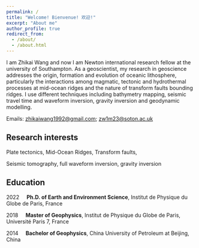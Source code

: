 ```yaml
---
permalink: /
title: "Welcome! Bienvenue! 欢迎!"
excerpt: "About me"
author_profile: true
redirect_from: 
  - /about/
  - /about.html
---
```


I am Zhikai Wang and now I am Newton international research fellow at the university of Southampton. As a geoscientist, my research in geoscience addresses the origin, formation and evolution of oceanic lithosphere, particularly the interactions among magmatic, tectonic and hydrothermal processes at mid-ocean ridges and the nature of transform faults bounding ridges. I use different techniques including bathymetry mapping, seismic travel time and waveform inversion, gravity inversion and geodynamic modelling.

Emails: zhikaiwang1992@gmail.com; zw1m23@soton.ac.uk

Research interests
----
Plate tectonics, Mid-Ocean Ridges, Transform faults,

Seismic tomography, full waveform inversion, gravity inversion

Education
----
2022 &nbsp; &nbsp; **Ph.D. of Earth and Environment Science**, Institut de Physique du Globe de Paris, France

2018 &nbsp; &nbsp; **Master of Geophysics**, Institut de Physique du Globe de Paris, Université Paris 7, France

2014 &nbsp; &nbsp; **Bachelor of Geophysics**, China University of Petroleum at Beijing, China
